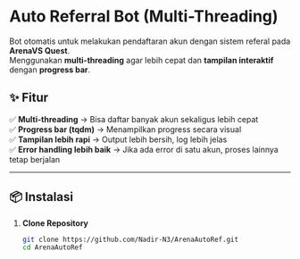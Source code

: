 # Auto Referral Bot (Multi-Threading)

Bot otomatis untuk melakukan pendaftaran akun dengan sistem referal pada **ArenaVS Quest**.  
Menggunakan **multi-threading** agar lebih cepat dan **tampilan interaktif** dengan **progress bar**.

## ✨ Fitur
✅ **Multi-threading** → Bisa daftar banyak akun sekaligus lebih cepat  
✅ **Progress bar (tqdm)** → Menampilkan progress secara visual  
✅ **Tampilan lebih rapi** → Output lebih bersih, log lebih jelas  
✅ **Error handling lebih baik** → Jika ada error di satu akun, proses lainnya tetap berjalan  

---

## 📦 Instalasi

1. **Clone Repository**
   ```sh
   git clone https://github.com/Nadir-N3/ArenaAutoRef.git
   cd ArenaAutoRef
